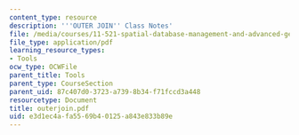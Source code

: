 ```yaml
---
content_type: resource
description: '''OUTER JOIN'' Class Notes'
file: /media/courses/11-521-spatial-database-management-and-advanced-geographic-information-systems-spring-2003/e3d1ec4afa5569b40125a843e833b89e_outerjoin.pdf
file_type: application/pdf
learning_resource_types:
- Tools
ocw_type: OCWFile
parent_title: Tools
parent_type: CourseSection
parent_uid: 87c407d0-3723-a739-8b34-f71fccd3a448
resourcetype: Document
title: outerjoin.pdf
uid: e3d1ec4a-fa55-69b4-0125-a843e833b89e
---
```

